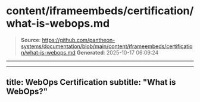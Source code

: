 # content/iframeembeds/certification/what-is-webops.md

> **Source**: https://github.com/pantheon-systems/documentation/blob/main/content/iframeembeds/certification/what-is-webops.md
> **Generated**: 2025-10-17 06:09:24

---

---
title: WebOps Certification
subtitle: "What is WebOps?"
---

<Partial file="certification-guide/what-is-webops.md" />
